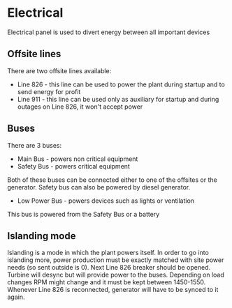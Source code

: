 # Electrical

Electrical panel is used to divert energy between all important devices

## Offsite lines

There are two offsite lines available:
- Line 826 - this line can be used to power the plant during startup and to send energy for profit
- Line 911 - this line can be used only as auxiliary for startup and during outages on Line 826, it won't accept power

## Buses

There are 3 buses:

- Main Bus - powers non critical equipment
- Safety Bus - powers critical equipment

Both of these buses can be connected either to one of the offsites or the generator. Safety bus can also be powered by diesel generator.

- Low Power Bus - powers devices such as lights or ventilation

This bus is powered from the Safety Bus or a battery

## Islanding mode

Islanding is a mode in which the plant powers itself. In order to go into islanding more, power production must be exactly matched with site power needs (so sent outside is 0). Next Line 826 breaker should be opened. Turbine will desync but will provide power to the buses. Depending on load changes RPM might change and it must be kept between 1450-1550. Whenever Line 826 is reconnected, generator will have to be synced to it again.
